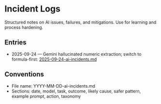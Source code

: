 # Incident Logs

Structured notes on AI issues, failures, and mitigations. Use for learning and process hardening.

## Entries
- 2025-09-24 — Gemini hallucinated numeric extraction; switch to formula-first: [2025-09-24-ai-incidents.md](2025-09-24-ai-incidents.md)

## Conventions
- File name: YYYY-MM-DD-ai-incidents.md
- Sections: date, model, task, outcome, likely cause, safer pattern, example prompt, action, taxonomy
